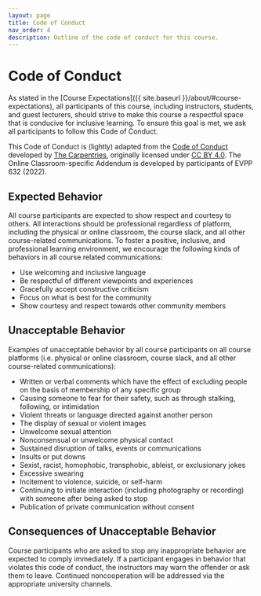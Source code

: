 ```yaml
---
layout: page
title: Code of Conduct
nav_order: 4
description: Outline of the code of conduct for this course.
---
```


# Code of Conduct
As stated in the [Course Expectations]({{ site.baseurl }}/about/#course-expectations), all participants of this course, including instructors, students, and guest lecturers, should strive to make this course a respectful space that is conducive for inclusive learning. To ensure this goal is met, we ask all participants to follow this Code of Conduct. 

This Code of Conduct is (lightly) adapted from the [Code of Conduct](https://docs.carpentries.org/topic_folders/policies/code-of-conduct.html) developed by [The Carpentries](https://docs.carpentries.org/index.html), originally licensed under [CC BY 4.0](https://creativecommons.org/licenses/by/4.0/). The Online Classroom-specific Addendum is developed by participants of EVPP 632 (2022).

## Expected Behavior
All course participants are expected to show respect and courtesy to others. All interactions should be professional regardless of platform, including the physical or online classroom, the course slack, and all other course-related communications. To foster a positive, inclusive, and professional learning environment, we encourage the following kinds of behaviors in all course related communications:
- Use welcoming and inclusive language
- Be respectful of different viewpoints and experiences
- Gracefully accept constructive criticism
- Focus on what is best for the community
- Show courtesy and respect towards other community members

## Unacceptable Behavior
Examples of unacceptable behavior by all course participants on all course platforms (i.e. physical or online classroom, course slack, and all other course-related communications):
- Written or verbal comments which have the effect of excluding people on the basis of membership of any specific group
- Causing someone to fear for their safety, such as through stalking, following, or intimidation
- Violent threats or language directed against another person
- The display of sexual or violent images
- Unwelcome sexual attention
- Nonconsensual or unwelcome physical contact
- Sustained disruption of talks, events or communications
- Insults or put downs
- Sexist, racist, homophobic, transphobic, ableist, or exclusionary jokes
- Excessive swearing
- Incitement to violence, suicide, or self-harm
- Continuing to initiate interaction (including photography or recording) with someone after being asked to stop
- Publication of private communication without consent

## Consequences of Unacceptable Behavior
Course participants who are asked to stop any inappropriate behavior are expected to comply immediately. If a participant engages in behavior that violates this code of conduct, the instructors may warn the offender or ask them to leave. Continued noncooperation will be addressed via the appropriate university channels.
